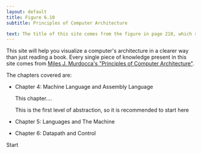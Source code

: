```yaml
---
layout: default
title: Figure 6.10
subtitle: Principles of Computer Architecture

text: The title of this site comes from the figure in page 210, which shows in great detail the microarchitecture of the computer. The goal of this site is to have this figure understood in it's entirety by the end of reading everything.
---
```


This site will help you visualize a computer's architecture in a clearer way than just reading a book. Every single piece of knowledge present in this site comes from [Miles J. Murdocca's "Principles of Computer Architecture"](http://academicos.azc.uam.mx/oan/lac/Murdocca_en.pdf).

The chapters covered are:

* Chapter 4: Machine Language and Assembly Language
    
    This chapter....
    
    This is the first level of abstraction, so it is recommended to start here

* Chapter 5: Languages and The Machine

* Chapter 6: Datapath and Control

<footer>
  <a onclick="load(14)" class="button">Start</a>
</footer>